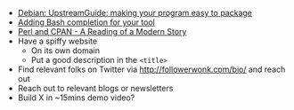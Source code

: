* [Debian: UpstreamGuide: making your program easy to package](https://wiki.debian.org/UpstreamGuide)
* [Adding Bash completion for your tool](http://eli.thegreenplace.net/2013/12/26/adding-bash-completion-for-your-own-tools-an-example-for-pss/)
* [Perl and CPAN - A Reading of a Modern Story](http://www.reddit.com/r/programming/comments/v4eul/perl_and_cpan_a_reading_of_a_modern_story/)
* Have a spiffy website
  * On its own domain
  * Put a good description in the `<title>`
* Find relevant folks on Twitter via http://followerwonk.com/bio/ and reach out
* Reach out to relevant blogs or newsletters
* Build X in ~15mins demo video?
